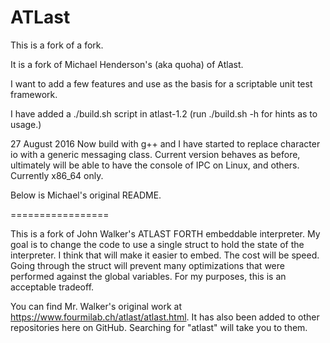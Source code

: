 ATLast
======

This is a fork of a fork.

It is a fork of Michael Henderson's (aka quoha) of Atlast.

I want to add a few features and use as the basis for a scriptable unit test framework.

I have added a ./build.sh script in atlast-1.2 (run ./build.sh -h for hints as to usage.)

27 August 2016 Now build with g++ and I have started to replace character io with a generic messaging class.  Current version behaves as before, ultimately will be able to have the console of IPC on Linux, and others.  Currently x86_64 only.

Below is Michael's original README.

=================

This is a fork of John Walker's ATLAST FORTH embeddable interpreter. My goal is to change the code to use a single
struct to hold the state of the interpreter. I think that will make it easier to embed. The cost will be speed. Going
through the struct will prevent many optimizations that were performed against the global variables. For my purposes,
this is an acceptable tradeoff.

You can find Mr. Walker's original work at https://www.fourmilab.ch/atlast/atlast.html. It has also been added to
other repositories here on GitHub. Searching for "atlast" will take you to them.

